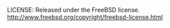 LICENSE: Released under the FreeBSD license.
http://www.freebsd.org/copyright/freebsd-license.html

